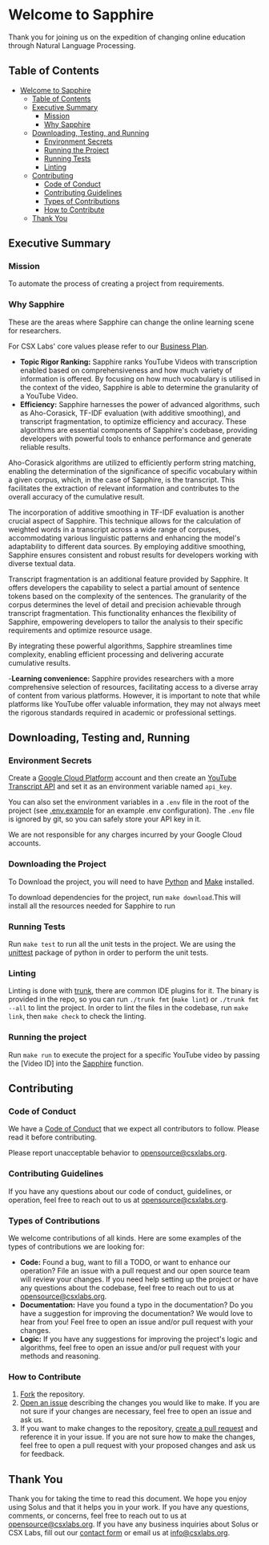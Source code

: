 # Welcome to Sapphire

Thank you for joining us on the expedition of changing online education through Natural Language Processing.

## Table of Contents

- [Welcome to Sapphire](#welcome-to-sapphire)
  - [Table of Contents](#table-of-contents)
  - [Executive Summary](#executive-summary)
    - [Mission](#mission)
    - [Why Sapphire](#why-sapphire)
  - [Downloading, Testing, and Running](#downloading,-testing,-and-running)
    - [Environment Secrets](#environment-secrets)
    - [Running the Project](#building-and-running-the-project)
    - [Running Tests](#running-tests)
    - [Linting](#linting)
  - [Contributing](#contributing)
    - [Code of Conduct](#code-of-conduct)
    - [Contributing Guidelines](#contributing-guidelines)
    - [Types of Contributions](#types-of-contributions)
    - [How to Contribute](#how-to-contribute)
  - [Thank You](#thank-you)

## Executive Summary

### Mission

To automate the process of creating a project from requirements.

### Why Sapphire

These are the areas where Sapphire can change the online learning scene for researchers.

For CSX Labs' core values please refer to our [Business Plan](https://docs.google.com/document/d/1PhPFI1YXRd-XHMvfvRZhFwnqzzdXLTcpo0Kmbw803-I/edit?usp=sharing).

- **Topic Rigor Ranking:** Sapphire ranks YouTube Videos with transcription enabled based on comprehensiveness and how much variety of information is offered. By focusing on how much vocabulary is utilised in the context of the video, Sapphire is able to determine the granularity of a YouTube Video. 
- **Efficiency:** 
Sapphire harnesses the power of advanced algorithms, such as Aho-Corasick, TF-IDF evaluation (with additive smoothing), and transcript fragmentation, to optimize efficiency and accuracy. These algorithms are essential components of Sapphire's codebase, providing developers with powerful tools to enhance performance and generate reliable results.

Aho-Corasick algorithms are utilized to efficiently perform string matching, enabling the determination of the significance of specific vocabulary within a given corpus, which, in the case of Sapphire, is the transcript. This facilitates the extraction of relevant information and contributes to the overall accuracy of the cumulative result.

The incorporation of additive smoothing in TF-IDF evaluation is another crucial aspect of Sapphire. This technique allows for the calculation of weighted words in a transcript across a wide range of corpuses, accommodating various linguistic patterns and enhancing the model's adaptability to different data sources. By employing additive smoothing, Sapphire ensures consistent and robust results for developers working with diverse textual data.

Transcript fragmentation is an additional feature provided by Sapphire. It offers developers the capability to select a partial amount of sentence tokens based on the complexity of the sentences. The granularity of the corpus determines the level of detail and precision achievable through transcript fragmentation. This functionality enhances the flexibility of Sapphire, empowering developers to tailor the analysis to their specific requirements and optimize resource usage.

By integrating these powerful algorithms, Sapphire streamlines time complexity, enabling efficient processing and delivering accurate cumulative results.

-**Learning convenience:**
Sapphire provides researchers with a more comprehensive selection of resources, facilitating access to a diverse array of content from various platforms. However, it is important to note that while platforms like YouTube offer valuable information, they may not always meet the rigorous standards required in academic or professional settings.


## Downloading, Testing and, Running

### Environment Secrets

Create a [Google Cloud Platform](https://cloud.google.com/) account and then create an [YouTube Transcript API](https://developers.google.com/youtube/v3/docs/captions) and set it as an environment variable named `api_key`.

You can also set the environment variables in a `.env` file in the root of the project (see [.env.example](.env.example) for an example .env configuration). The `.env` file is ignored by git, so you can safely store your API key in it.

We are not responsible for any charges incurred by your Google Cloud accounts.



### Downloading the Project

To Download the project, you will need to have [Python](https://www.python.org/) and [Make](https://www.gnu.org/software/make/) installed.

To download dependencies for the project, run `make download`.This will install all the resources needed for Sapphire to run



### Running Tests

Run `make test` to run all the unit tests in the project. We are using the [unittest](https://docs.python.org/3/library/unittest.html) package of python in order to perform the unit tests.

### Linting

Linting is done with [trunk](https://trunk.io), there are common IDE plugins for it. The binary is provided in the repo, so you can run `./trunk fmt` (`make lint`) or `./trunk fmt --all` to lint the project. In order to lint the files in the codebase, run `make link`, then `make check` to check the linting.

### Running the project

Run `make run` to execute the project for a specific YouTube video by passing the [Video ID] into the [Sapphire](sapphire.py) function.

## Contributing

### Code of Conduct

We have a [Code of Conduct](CODE_OF_CONDUCT.md) that we expect all contributors to follow. Please read it before contributing.

Please report unacceptable behavior to [opensource@csxlabs.org](mailto:opensource@csxlabs.org).

### Contributing Guidelines

 If you have any questions about our code of conduct, guidelines, or operation, feel free to reach out to us at [opensource@csxlabs.org](mailto:opensource@csxlabs.org).

### Types of Contributions

We welcome contributions of all kinds. Here are some examples of the types of contributions we are looking for:

- **Code:** Found a bug, want to fill a TODO, or want to enhance our operation? File an issue with a pull request and our open source team will review your changes. If you need help setting up the project or have any questions about the codebase, feel free to reach out to us at [opensource@csxlabs.org](mailto:opensource@csxlabs.org).
- **Documentation:** Have you found a typo in the documentation? Do you have a suggestion for improving the documentation? We would love to hear from you! Feel free to open an issue and/or pull request with your changes.
- **Logic:** If you have any suggestions for improving the project's logic and algorithms, feel free to open an issue and/or pull request with your methods and reasoning.

### How to Contribute

1. [Fork](https://docs.github.com/en/get-started/quickstart/fork-a-repo) the repository.
2. [Open an issue](https://docs.github.com/en/issues/tracking-your-work-with-issues/creating-an-issue) describing the changes you would like to make. If you are not sure if your changes are necessary, feel free to open an issue and ask us.
3. If you want to make changes to the repository, [create a pull request](https://docs.github.com/en/github/collaborating-with-issues-and-pull-requests/creating-a-pull-request) and reference it in your issue. If you are not sure how to make the changes, feel free to open a pull request with your proposed changes and ask us for feedback.

## Thank You

Thank you for taking the time to read this document. We hope you enjoy using Solus and that it helps you in your work. If you have any questions, comments, or concerns, feel free to reach out to us at [opensource@csxlabs.org](mailto:opensource@csxlabs.org). If you have any business inquiries about Solus or CSX Labs, fill out our [contact form](https://csxlabs.org/#contact) or email us at [info@csxlabs.org](mailto:info@csxlabs.org).
